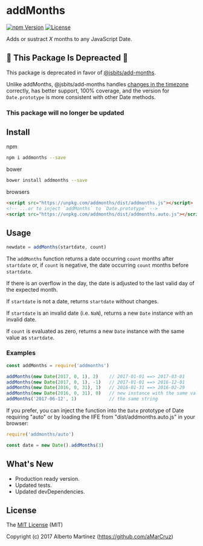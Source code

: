 # addMonths

[![npm Version][npm-image]][npm-url]
[![License][license-image]](LICENSE)

Adds or sustract _X_ months to any JavaScript Date.

## 🚧 This Package Is Depreacted 🚧

This package is deprecated in favor of [@jsbits/add-months](https://www.npmjs.com/package/@jsbits/add-months).

Unlike addMonths, @jsbits/add-months handles [changes in the timezone](https://www.npmjs.com/package/@jsbits/add-months#note-about-dst) correctly, has better support, 100% coverage, and the version for `Date.prototype` is more consistent with other Date methods.

### This package will no longer be updated

## Install

npm

```bash
npm i addmonths --save
```

bower

```bash
bower install addmonths --save
```

browsers

```html
<script src="https://unpkg.com/addmonths/dist/addmonths.js"></script>
<!-- ...or to inject `addMonths` to `Date.prototype` -->
<script src="https://unpkg.com/addmonths/dist/addmonths.auto.js"></script>
```

## Usage

```js
newdate = addMonths(startdate, count)
```

The `addMonths` function returns a date occurring `count` months after `startdate` or, if `count` is negative, the date occurring `count` months before `startdate`.

If there is an overflow in the day, the date is adjusted to the last valid day of the expected month.

If `startdate` is not a date, returns `startdate` without changes.

If `startdate` is an invalid date (i.e. `NaN`), returns a new `Date` instance with an invalid date.

If `count` is evaluated as zero, returns a new `Date` instance with the same value as `startdate`.

### Examples

```js
const addMonths = require('addmonths')

addMonths(new Date(2017, 0, 1), 2)    // 2017-01-01 ==> 2017-03-01
addMonths(new Date(2017, 0, 1), -1)   // 2017-01-01 ==> 2016-12-01
addMonths(new Date(2016, 0, 31), 1)   // 2016-01-31 ==> 2016-02-29
addMonths(new Date(2016, 0, 31), 0)   // new instance with the same value
addMonths('2017-06-12', 1)            // the same string
```

If you prefer, you can inject the function into the `Date` prototype of Date requiring "auto" or by loading the IIFE from "dist/addmonths.auto.js" in your browser:

```js
require('addmonths/auto')

const date = new Date().addMonths(3)
```

## What's New

* Production ready version.
* Updated tests.
* Updated devDependencies.

## License

The [MIT License](LICENCE) (MIT)

Copyright (c) 2017 Alberto Martínez (https://github.com/aMarCruz)

[npm-image]:      https://img.shields.io/npm/v/addmonths.svg
[npm-url]:        https://www.npmjs.com/package/addmonths
[license-image]:  https://img.shields.io/npm/l/addmonths.svg

